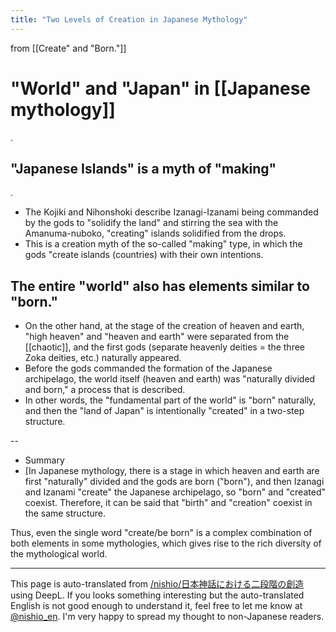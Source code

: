 ```yaml
---
title: "Two Levels of Creation in Japanese Mythology"
---
```


from  [[Create" and "Born."]]
# "World" and "Japan" in [[Japanese mythology]]
.

## "Japanese Islands" is a myth of "making"
.
- The Kojiki and Nihonshoki describe Izanagi-Izanami being commanded by the gods to "solidify the land" and stirring the sea with the Amanuma-nuboko, "creating" islands solidified from the drops.
- This is a creation myth of the so-called "making" type, in which the gods "create islands (countries) with their own intentions.

## The entire "world" also has elements similar to "born."
- On the other hand, at the stage of the creation of heaven and earth, "high heaven" and "heaven and earth" were separated from the [[chaotic]], and the first gods (separate heavenly deities = the three Zoka deities, etc.) naturally appeared.
- Before the gods commanded the formation of the Japanese archipelago, the world itself (heaven and earth) was "naturally divided and born," a process that is described.
- In other words, the "fundamental part of the world" is "born" naturally, and then the "land of Japan" is intentionally "created" in a two-step structure.

--

- Summary
- [In Japanese mythology, there is a stage in which heaven and earth are first "naturally" divided and the gods are born ("born"), and then Izanagi and Izanami "create" the Japanese archipelago, so "born" and "created" coexist. Therefore, it can be said that "birth" and "creation" coexist in the same structure.

Thus, even the single word "create/be born" is a complex combination of both elements in some mythologies, which gives rise to the rich diversity of the mythological world.

---
This page is auto-translated from [/nishio/日本神話における二段階の創造](https://scrapbox.io/nishio/日本神話における二段階の創造) using DeepL. If you looks something interesting but the auto-translated English is not good enough to understand it, feel free to let me know at [@nishio_en](https://twitter.com/nishio_en). I'm very happy to spread my thought to non-Japanese readers.